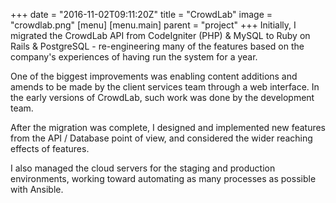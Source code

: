 +++
date = "2016-11-02T09:11:20Z"
title = "CrowdLab"
image = "crowdlab.png"
[menu]
  [menu.main]
    parent = "project"
+++
Initially, I migrated the CrowdLab API from CodeIgniter (PHP) &amp; MySQL to Ruby on Rails &amp; PostgreSQL - re-engineering many of the features based on the company's experiences of having run the system for a year.

One of the biggest improvements was enabling content additions and amends to be made by the client services team through a web interface.  In the early versions of CrowdLab, such work was done by the development team.

After the migration was complete, I designed and implemented new features from the API / Database point of view, and considered the wider reaching effects of features.

I also managed the cloud servers for the staging and production environments, working toward automating as many processes as possible with Ansible.
